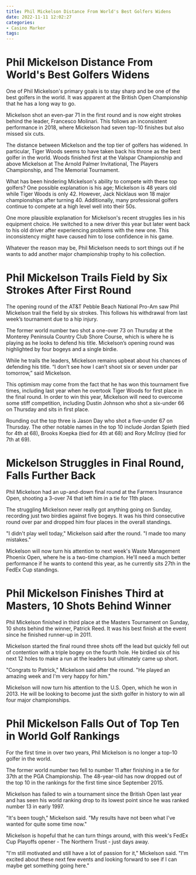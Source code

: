 ```yaml
---
title: Phil Mickelson Distance From World's Best Golfers Widens
date: 2022-11-11 12:02:27
categories:
- Casino Marker
tags:
---
```



#  Phil Mickelson Distance From World's Best Golfers Widens

One of Phil Mickelson's primary goals is to stay sharp and be one of the best golfers in the world. It was apparent at the British Open Championship that he has a long way to go.

Mickelson shot an even-par 71 in the first round and is now eight strokes behind the leader, Francesco Molinari. This follows an inconsistent performance in 2018, where Mickelson had seven top-10 finishes but also missed six cuts.

The distance between Mickelson and the top tier of golfers has widened. In particular, Tiger Woods seems to have taken back his throne as the best golfer in the world. Woods finished first at the Valspar Championship and above Mickelson at The Arnold Palmer Invitational, The Players Championship, and The Memorial Tournament.

What has been hindering Mickelson's ability to compete with these top golfers? One possible explanation is his age; Mickelson is 48 years old while Tiger Woods is only 42. However, Jack Nicklaus won 18 major championships after turning 40. Additionally, many professional golfers continue to compete at a high level well into their 50s.

One more plausible explanation for Mickelson's recent struggles lies in his equipment choice. He switched to a new driver this year but later went back to his old driver after experiencing problems with the new one. This inconsistency might have caused him to lose confidence in his game.

Whatever the reason may be, Phil Mickelson needs to sort things out if he wants to add another major championship trophy to his collection.

#  Phil Mickelson Trails Field by Six Strokes After First Round 

The opening round of the AT&T Pebble Beach National Pro-Am saw Phil Mickelson trail the field by six strokes. This follows his withdrawal from last week’s tournament due to a hip injury. 

The former world number two shot a one-over 73 on Thursday at the Monterey Peninsula Country Club Shore Course, which is where he is playing as he looks to defend his title. Mickelson’s opening round was highlighted by four bogeys and a single birdie. 

While he trails the leaders, Mickelson remains upbeat about his chances of defending his title. “I don’t see how I can’t shoot six or seven under par tomorrow,” said Mickelson. 

This optimism may come from the fact that he has won this tournament five times, including last year when he overtook Tiger Woods for first place in the final round. In order to win this year, Mickelson will need to overcome some stiff competition, including Dustin Johnson who shot a six-under 66 on Thursday and sits in first place. 

Rounding out the top three is Jason Day who shot a five-under 67 on Thursday. The other notable names in the top 10 include Jordan Spieth (tied for 4th at 68), Brooks Koepka (tied for 4th at 68) and Rory McIlroy (tied for 7th at 69).

#  Mickelson Struggles in Final Round, Falls Further Back

Phil Mickelson had an up-and-down final round at the Farmers Insurance Open, shooting a 3-over 74 that left him in a tie for 11th place.

The struggling Mickelson never really got anything going on Sunday, recording just two birdies against five bogeys. It was his third consecutive round over par and dropped him four places in the overall standings.

"I didn't play well today," Mickelson said after the round. "I made too many mistakes."

Mickelson will now turn his attention to next week's Waste Management Phoenix Open, where he is a two-time champion. He'll need a much better performance if he wants to contend this year, as he currently sits 27th in the FedEx Cup standings.

#  Phil Mickelson Finishes Third at Masters, 10 Shots Behind Winner

Phil Mickelson finished in third place at the Masters Tournament on Sunday, 10 shots behind the winner, Patrick Reed. It was his best finish at the event since he finished runner-up in 2011.

Mickelson started the final round three shots off the lead but quickly fell out of contention with a triple bogey on the fourth hole. He birdied six of his next 12 holes to make a run at the leaders but ultimately came up short.

"Congrats to Patrick," Mickelson said after the round. "He played an amazing week and I'm very happy for him."

Mickelson will now turn his attention to the U.S. Open, which he won in 2013. He will be looking to become just the sixth golfer in history to win all four major championships.

#  Phil Mickelson Falls Out of Top Ten in World Golf Rankings

For the first time in over two years, Phil Mickelson is no longer a top-10 golfer in the world.

The former world number two fell to number 11 after finishing in a tie for 37th at the PGA Championship. The 48-year-old has now dropped out of the top 10 in the rankings for the first time since September 2015.

Mickelson has failed to win a tournament since the British Open last year and has seen his world ranking drop to its lowest point since he was ranked number 13 in early 1997.

"It's been tough," Mickelson said. "My results have not been what I've wanted for quite some time now."

Mickelson is hopeful that he can turn things around, with this week's FedEx Cup Playoffs opener - The Northern Trust - just days away.

"I'm still motivated and still have a lot of passion for it," Mickelson said. "I'm excited about these next few events and looking forward to see if I can maybe get something going here."